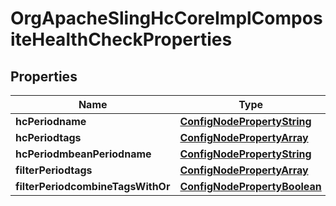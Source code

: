 
# OrgApacheSlingHcCoreImplCompositeHealthCheckProperties

## Properties
Name | Type | Description | Notes
------------ | ------------- | ------------- | -------------
**hcPeriodname** | [**ConfigNodePropertyString**](ConfigNodePropertyString.md) |  |  [optional]
**hcPeriodtags** | [**ConfigNodePropertyArray**](ConfigNodePropertyArray.md) |  |  [optional]
**hcPeriodmbeanPeriodname** | [**ConfigNodePropertyString**](ConfigNodePropertyString.md) |  |  [optional]
**filterPeriodtags** | [**ConfigNodePropertyArray**](ConfigNodePropertyArray.md) |  |  [optional]
**filterPeriodcombineTagsWithOr** | [**ConfigNodePropertyBoolean**](ConfigNodePropertyBoolean.md) |  |  [optional]



